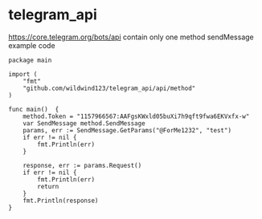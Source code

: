 # telegram_api
https://core.telegram.org/bots/api
contain only one method sendMessage
example code

```
package main

import (
	"fmt"
	"github.com/wildwind123/telegram_api/api/method"
)

func main()  {
	method.Token = "1157966567:AAFgsKWxld05buXi7h9qft9fwa6EKVxfx-w"
	var SendMessage method.SendMessage
	params, err := SendMessage.GetParams("@ForMe1232", "test")
	if err != nil {
		fmt.Println(err)
	}

	response, err := params.Request()
	if err != nil {
		fmt.Println(err)
		return
	}
	fmt.Println(response)
}

```
